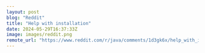 ```yaml
---
layout: post
blog: "Reddit"
title: "Help with installation"
date: 2024-05-29T16:37:33Z
image: images/reddit.png
remote_url: "https://www.reddit.com/r/java/comments/1d3gk6x/help_with_installation/"
---
```

